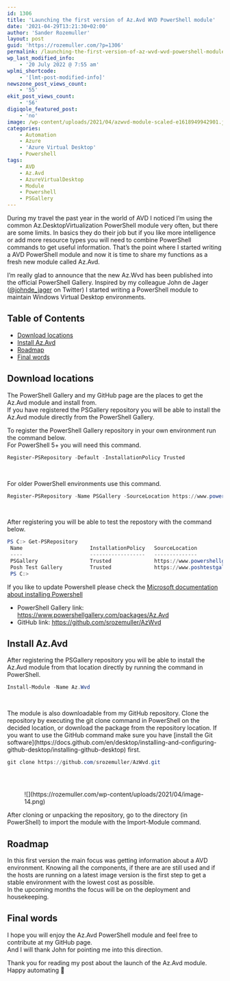 ```yaml
---
id: 1306
title: 'Launching the first version of Az.Avd WVD PowerShell module'
date: '2021-04-29T13:21:30+02:00'
author: 'Sander Rozemuller'
layout: post
guid: 'https://rozemuller.com/?p=1306'
permalink: /launching-the-first-version-of-az-wvd-wvd-powershell-module/
wp_last_modified_info:
    - '20 July 2022 @ 7:55 am'
wplmi_shortcode:
    - '[lmt-post-modified-info]'
newszone_post_views_count:
    - '55'
ekit_post_views_count:
    - '56'
digiqole_featured_post:
    - 'no'
image: /wp-content/uploads/2021/04/azwvd-module-scaled-e1618949942901.jpg
categories:
    - Automation
    - Azure
    - 'Azure Virtual Desktop'
    - Powershell
tags:
    - AVD
    - Az.Avd
    - AzureVirtualDesktop
    - Module
    - Powershell
    - PSGallery
---
```


During my travel the past year in the world of AVD I noticed I’m using the common Az.DesktopVirtualization PowerShell module very often, but there are some limits. In basics they do their job but if you like more intelligence or add more resource types you will need to combine PowerShell commands to get useful information. That’s the point where I started writing a AVD PowerShell module and now it is time to share my functions as a fresh new module called Az.Avd.

I’m really glad to announce that the new Az.Wvd has been published into the official PowerShell Gallery. Inspired by my colleague John de Jager ([@johnde\_jager](https://twitter.com/johnde_jager) on Twitter) I started writing a PowerShell module to maintain Windows Virtual Desktop environments.

## Table of Contents

- [Download locations](#download)
- [Install Az.Avd](#install)
- [Roadmap](#roadmap)
- [Final words](#final)

## Download locations

The PowerShell Gallery and my GitHub page are the places to get the Az.Avd module and install from.  
If you have registered the PSGallery repository you will be able to install the Az.Avd module directly from the PowerShell Gallery.

To register the PowerShell Gallery repository in your own environment run the command below.   
For PowerShell 5+ you will need this command.

```powershell
Register-PSRepository -Default -InstallationPolicy Trusted
```

<div aria-hidden="true" class="wp-block-spacer" style="height:30px"></div>For older PowerShell environments use this command.

```powershell
Register-PSRepository -Name PSGallery -SourceLocation https://www.powershellgallery.com/api/v2/ -InstallationPolicy Trusted
```

<div aria-hidden="true" class="wp-block-spacer" style="height:30px"></div>After registering you will be able to test the repostory with the command below.

```powershell
PS C:> Get-PSRepository        
 Name                      InstallationPolicy   SourceLocation
 ----                      ------------------   --------------
 PSGallery                 Trusted              https://www.powershellgallery.com/api/v2
 Posh Test Gallery         Trusted              https://www.poshtestgallery.com/api/v2/
 PS C:>
```

If you like to update Powershell please check the [Microsoft documentation about installing Powershell](https://docs.microsoft.com/en-us/powershell/scripting/install/installing-powershell?view=powershell-7.1)

- PowerShell Gallery link: <https://www.powershellgallery.com/packages/Az.Avd>
- GitHub link: <https://github.com/srozemuller/AzWvd>

## Install Az.Avd

After registering the PSGallery repository you will be able to install the Az.Avd module from that location directly by running the command in PowerShell.

```powershell
Install-Module -Name Az.Wvd
```

<div aria-hidden="true" class="wp-block-spacer" style="height:30px"></div>The module is also downloadable from my GitHub repository. Clone the repository by executing the git clone command in PowerShell on the decided location, or download the package from the repository location. If you want to use the GitHub command make sure you have [install the Git software](https://docs.github.com/en/desktop/installing-and-configuring-github-desktop/installing-github-desktop) first.

```powershell
git clone https://github.com/srozemuller/AzWvd.git
```

<div aria-hidden="true" class="wp-block-spacer" style="height:30px"></div><figure class="wp-block-image size-large">![](https://rozemuller.com/wp-content/uploads/2021/04/image-14.png)</figure>After cloning or unpacking the repository, go to the directory (in PowerShell) to import the module with the Import-Module command.

## Roadmap

In this first version the main focus was getting information about a AVD environment. Knowing all the components, if there are are still used and if the hosts are running on a latest image version is the first step to get a stable environment with the lowest cost as possible.   
In the upcoming months the focus will be on the deployment and housekeeping.

## Final words

I hope you will enjoy the Az.Avd PowerShell module and feel free to contribute at my GitHub page.  
And I will thank John for pointing me into this direction.   
  
Thank you for reading my post about the launch of the Az.Avd module.   
Happy automating 🙂